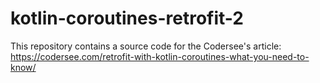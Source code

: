 # kotlin-coroutines-retrofit-2
This repository contains a source code for the Codersee's article: https://codersee.com/retrofit-with-kotlin-coroutines-what-you-need-to-know/
